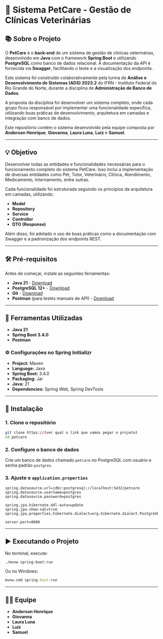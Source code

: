 
# 🐾 Sistema PetCare - Gestão de Clínicas Veterinárias

## 📚 Sobre o Projeto

O **PetCare** é o **back-end** de um sistema de gestão de clínicas veterinárias, desenvolvido em **Java** com o framework **Spring Boot** e utilizando **PostgreSQL** como banco de dados relacional. A documentação da API é fornecida via **Swagger**, facilitando o teste e a visualização dos endpoints.

Este sistema foi construído colaborativamente pela turma de **Análise e Desenvolvimento de Sistemas (ADS) 2023.2** do IFRN - Instituto Federal do Rio Grande do Norte, durante a disciplina de **Administração de Banco de Dados**.

A proposta da disciplina foi desenvolver um sistema completo, onde cada grupo ficou responsável por implementar uma funcionalidade específica, utilizando boas práticas de desenvolvimento, arquitetura em camadas e integração com banco de dados.

Este repositório contém o sistema desenvolvido pela equipe composta por **Anderson Henrique**, **Giovanna**, **Laura Luna**, **Luiz** e **Samuel**.

---

## 💡 Objetivo

Desenvolver todas as entidades e funcionalidades necessárias para o funcionamento completo do sistema PetCare. Isso inclui a implementação de diversas entidades como Pet, Tutor, Veterinário, Clínica, Atendimento, Medicamento, Internamento, entre outras.

Cada funcionalidade foi estruturada seguindo os princípios da arquitetura em camadas, utilizando:

- **Model**
- **Repository**
- **Service**
- **Controller**
- **DTO (Response)**

Além disso, foi adotado o uso de boas práticas como a documentação com Swagger e a padronização dos endpoints REST.

---

## 🛠 Pré-requisitos

Antes de começar, instale as seguintes ferramentas:

- **Java 21** - [Download](https://adoptium.net/)
- **PostgreSQL 12+** - [Download](https://www.postgresql.org/download/)
- **Git** - [Download](https://git-scm.com/)
- **Postman** (para testes manuais de API) - [Download](https://www.postman.com/downloads/)

---

## 🧰 Ferramentas Utilizadas

- **Java 21**
- **Spring Boot 3.4.0**
- **Postman**

### ⚙️ Configurações no Spring Initializr

- **Project:** Maven
- **Language:** Java
- **Spring Boot:** 3.4.0
- **Packaging:** Jar
- **Java:** 21
- **Dependencies:** Spring Web, Spring DevTools

---

## 🚀 Instalação

### 1. Clone o repositório

```bash
git clone https://(ver qual o link que vamos pegar o projeto)
cd petcare
```

### 2. Configure o banco de dados

Crie um banco de dados chamado `petcare` no PostgreSQL com usuário e senha padrão `postgres`.

### 3. Ajuste o `application.properties`

```properties
spring.datasource.url=jdbc:postgresql://localhost:5432/petcare
spring.datasource.username=postgres
spring.datasource.password=postgres

spring.jpa.hibernate.ddl-auto=update
spring.jpa.show-sql=true
spring.jpa.properties.hibernate.dialect=org.hibernate.dialect.PostgreSQLDialect

server.port=8080
```

---

## ▶️ Executando o Projeto

No terminal, execute:

```bash
./mvnw spring-boot:run
```

Ou no Windows:

```cmd
mvnw.cmd spring-boot:run
```

---

## 👨‍💻 Equipe

- **Anderson Henrique**
- **Giovanna**
- **Laura Luna**
- **Luiz**
- **Samuel**
